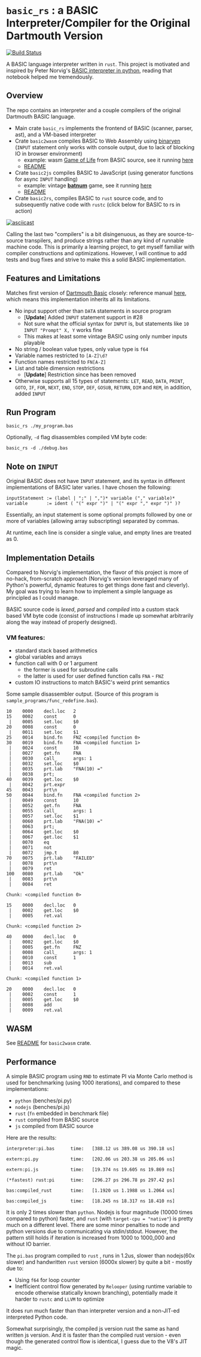 # `basic_rs` : a BASIC Interpreter/Compiler for the Original Dartmouth Version

[![Build Status](https://travis-ci.org/yiransheng/basic_rs.svg?branch=master)](https://travis-ci.org/yiransheng)

A BASIC language interpreter written in `rust`. This project is motivated and inspired by Peter Norvig's [BASIC interpreter in python](http://nbviewer.jupyter.org/github/norvig/pytudes/blob/master/ipynb/BASIC.ipynb), reading that notebook helped me tremendously.

## Overview

The repo contains an interpreter and a couple compilers of the original Dartmouth BASIC language.

* Main crate `basic_rs` implements the frontend of BASIC (scanner, parser, ast), and a VM-based interpreter
* Crate `basic2wasm` compiles BASIC to Web Assembly using [binaryen](https://github.com/WebAssembly/binaryen) (`INPUT` statement only works with console output, due to lack of blocking IO in browser environment)
  * example: wasm  [Game of Life](https://nbviewer.jupyter.org/github/norvig/pytudes/blob/master/ipynb/BASIC.ipynb#Longer-Program:-Life) from BASIC source, see it running [here](http://subdued-afternoon.surge.sh/)
  * [README](./basic2wasm/README.md)
* Crate `basic2js` compiles BASIC to JavaScript (using generator functions for async `INPUT` handling)
  * example: vintage [**batnum**](https://www.atariarchives.org/basicgames/showpage.php?page=14) game, see it running [here](http://batnum.surge.sh/)
  * [README](./basic2js/README.md)
* Crate `basic2rs`, compiles BASIC to `rust` source code, and to subsequently native code with `rustc` (click below for BASIC to rs in action)

[![asciicast](https://asciinema.org/a/O8HlDhmjjtkRqTz1nCuTtZ49u.svg)](https://asciinema.org/a/O8HlDhmjjtkRqTz1nCuTtZ49u)



Calling the last two "compilers" is a bit disingenuous, as they are source-to-source transpilers, and produce strings rather than any kind of runnable machine code. This is primarily a learning project, to get myself familiar with compiler constructions and optimizations. However, I will continue to add tests and bug fixes and strive to make this a solid BASIC implementation.

## Features and Limitations

Matches first version of [Dartmouth Basic](https://en.wikipedia.org/wiki/Dartmouth_BASIC) closely: reference manual [here](http://web.archive.org/web/20120716185629/http://www.bitsavers.org/pdf/dartmouth/BASIC_Oct64.pdf), which means this implementation inherits all its limitations.

* No input support other than `DATA` statements in source program
  * [**Update**] Added `INPUT` statement support in #28
  * Not sure what the official syntax for `INPUT` is,  but statements like `10 INPUT "Prompt" X, Y` works fine
  * This makes at least some vintage BASIC using only number inputs playable
* No string / boolean value types, only value type is `f64`
* Variable names restricted to `[A-Z]\d?` 
* Function names restricted to `FN[A-Z]`
* List and table dimension restrictions
  * [**Update**] Restriction since has been removed
* Otherwise supports all 15 types of statements: `LET`, `READ`, `DATA`, `PRINT`, `GOTO`, `IF`, `FOR`, `NEXT`, `END`, `STOP`, `DEF`, `GOSUB`, `RETURN`, `DIM` and `REM`, in addition, added `INPUT`



## Run Program

```shell
basic_rs ./my_program.bas 
```

Optionally, `-d` flag disassembles compiled VM byte code:

```
basic_rs -d ./debug.bas
```



## Note on `INPUT`

Original BASIC does not have `INPUT` statement, and its syntax in different implementations of BASIC later varies. I have chosen the following:

```
inputStatement := (label | ";" | ",")* variable ("," variable)*
variable       := ident ( "(" expr ")" | "(" expr "," expr ")" )?
```

Essentially, an input statement is some optional prompts followed by one or more of variables (allowing array subscripting) separated by commas.

At runtime, each line is consider a single value, and empty lines are treated as 0.

## Implementation Details

Compared to Norvig's implementation, the flavor of this project is more of no-hack, from-scratch approach (Norvig's version leveraged many of Python's powerful, dynamic features to get things done fast and cleverly). My goal was trying to learn how to implement a simple language as principled as I could manage.



BASIC source code is _lexed_, _parsed_ and _compiled_ into a custom stack based VM byte code (consist of instructions I made up somewhat arbitrarily along the way instead of properly designed).



### VM features:

* standard stack based arithmetics
* global variables and arrays
* function call with 0 or 1 argument
  * the former is used for subroutine calls
  * the latter is used for user defined function calls `FNA` - `FNZ`
* custom IO instructions to match BASIC's weird print semantics



Some sample disassembler output. (Source of this program is `sample_programs/func_redefine.bas`).

```
10    0000    decl.loc   2
15    0002    const      0
 |    0005    set.loc    $0
20    0008    const      0
 |    0011    set.loc    $1
25    0014    bind.fn    FNZ <compiled function 0>
30    0019    bind.fn    FNA <compiled function 1>
 |    0024    const      10
 |    0027    get.fn     FNA
 |    0030    call_      args: 1
 |    0032    set.loc    $0
 |    0035    prt.lab    "FNA(10) ="
 |    0038    prt;      
40    0039    get.loc    $0
 |    0042    prt.expr  
45    0043    prt\n     
50    0044    bind.fn    FNA <compiled function 2>
 |    0049    const      10
 |    0052    get.fn     FNA
 |    0055    call_      args: 1
 |    0057    set.loc    $1
 |    0060    prt.lab    "FNA(10) ="
 |    0063    prt;      
 |    0064    get.loc    $0
 |    0067    get.loc    $1
 |    0070    eq        
 |    0071    not       
 |    0072    jmp.t      80
70    0075    prt.lab    "FAILED"
 |    0078    prt\n     
 |    0079    ret       
100   0080    prt.lab    "Ok"
 |    0083    prt\n     
 |    0084    ret       

Chunk: <compiled function 0>

15    0000    decl.loc   0
 |    0002    get.loc    $0
 |    0005    ret.val   

Chunk: <compiled function 2>

40    0000    decl.loc   0
 |    0002    get.loc    $0
 |    0005    get.fn     FNZ
 |    0008    call_      args: 1
 |    0010    const      1
 |    0013    sub       
 |    0014    ret.val   

Chunk: <compiled function 1>

20    0000    decl.loc   0
 |    0002    const      1
 |    0005    get.loc    $0
 |    0008    add       
 |    0009    ret.val   
```



## WASM

See [README](./basic2wasm/README.md) for `basic2wasm` crate.



## Performance

A simple BASIC program using `RND` to estimate PI via Monte Carlo method is used for benchmarking (using 1000 iterations), and compared to these implementations:

* `python`  (benches/pi.py)
* `nodejs` (benches/pi.js)
* `rust` (`fn` embedded in benchmark file)
* `rust` compiled from BASIC source
* `js` compiled from BASIC source


Here are the results:

```
interpreter:pi.bas      time:   [388.12 us 389.08 us 390.18 us]                        

extern:pi.py            time:   [202.06 us 203.38 us 205.06 us]                         

extern:pi.js            time:   [19.374 ns 19.605 ns 19.869 ns]                         

(*fastest) rust:pi      time:   [296.27 ps 296.78 ps 297.42 ps]

bas:compiled_rust       time:   [1.1920 us 1.1988 us 1.2064 us]

bas:compiled_js         time:   [18.245 ns 18.317 ns 18.410 ns] 
```



It is only 2 times slower than `python`. Nodejs is four magnitude (10000 times compared to python) faster, and `rust` (with `target-cpu = "native"`) is pretty much on a different level. There are some minor penalties to node and python versions due to communicating via stdin/stdout. However, the pattern still holds if iteration is increased from 1000 to 1000_000 and without IO barrier.



The `pi.bas` program compiled to `rust` , runs in 1.2us, slower than nodejs(60x slower) and handwritten `rust` version (6000x slower) by quite a bit - mostly due to:

* Using `f64` for loop counter
* Inefficient control flow generated by `Relooper` (using runtime variable to encode otherwise statically known branching), potentially made it harder to `rustc` and `LLVM` to optimize

It does run much faster than than interpreter version and a non-JIT-ed interpreted Python code.



Somewhat surprisingly, the compiled js version rust the same as hand written js version. And it is faster than the compiled rust version - even though the generated control flow is identical, I guess due to the V8's JIT magic.
